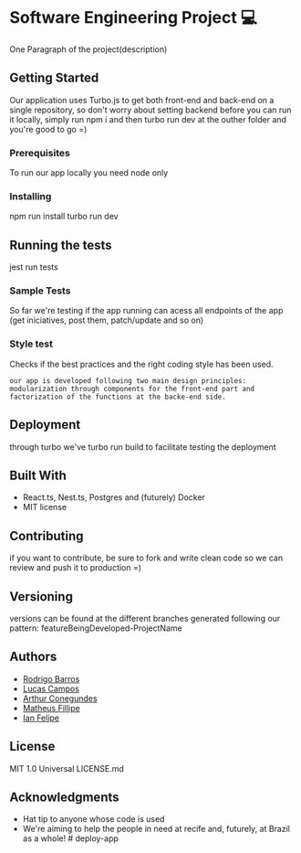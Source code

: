 # Software Engineering Project 💻

One Paragraph of the project(description)

## Getting Started

Our application uses Turbo.js to get both front-end and back-end on a single repository, so don't worry about 
setting backend before you can run it locally, simply run npm i and then turbo run dev at the outher folder and 
you're good to go =)

### Prerequisites

To run our app locally you need node only

### Installing

npm run install
turbo run dev

## Running the tests

jest run tests

### Sample Tests

So far we're testing if the app running can acess all endpoints of the app (get iniciatives, post them, patch/update and so on)

### Style test

Checks if the best practices and the right coding style has been used.

    our app is developed following two main design principles: modularization through components for the front-end part and 
    factorization of the functions at the backe-end side. 

## Deployment

through turbo we've turbo run build to facilitate testing the deployment

## Built With

  - React.ts, Nest.ts, Postgres and (futurely) Docker
  - MIT license

## Contributing

if you want to contribute, be sure to fork and write clean code so we can review and push it to production =)

## Versioning

versions can be found at the different branches generated following our pattern:
featureBeingDeveloped-ProjectName

## Authors
    
  * [Rodrigo Barros](https://github.com/RodBC)
  * [Lucas Campos](https://github.com/lucasccampos)
  * [Arthur Conegundes](https://github.com/ArthurConegundes29102002)
  * [Matheus Fillipe](https://github.com/MatheusMalta002)
  * [Ian Felipe](https://github.com/IanFelipe215)


## License

MIT 1.0 Universal LICENSE.md

## Acknowledgments

  - Hat tip to anyone whose code is used
  - We're aiming to help the people in need at recife and, futurely, at Brazil as a whole!
#   d e p l o y - a p p  
 